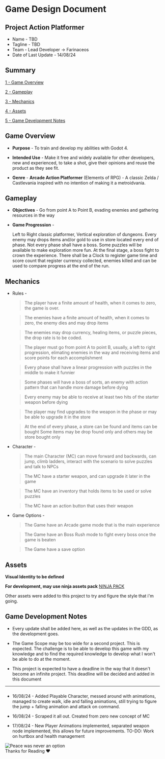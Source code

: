 # Game Design Document

## Project **Action Platformer**

* Name - TBD
* Tagline - TBD
* Team - Lead Developer -> Farinaceos
* Date of Last Update - 14/08/24

## Summary

[1 - Game Overview](#game-overview)

[2 - Gameplay](#gameplay)

[3 - Mechanics](#mechanics)

[4 - Assets](#assets)

[5 - Game Development Notes](#game-development-notes)

## Game Overview

* **Purpose** -
			To train and develop my abilities with Godot 4.

* **Intended Use** -
			Make it free and widely available for other developers, new and experienced, to take a shot, give their opinions and reuse the product as they see fit.

* **Genre** - **Arcade Action Platformer** (Elements of RPG) - A classic Zelda / Castlevania inspired with no intention of making it a metroidvania.

## Gameplay

* **Objectives** -
	Go from point A to Point B, evading enemies and gathering resources in the way

* **Game Progression** -

	Left to Right classic platformer, Vertical exploration of dungeons. Every enemy may drops items and/or gold to use in store located every end of phase. Not every phase shall have a boss. Some puzzles will be available to make exploration more fun. At the final stage, a boss fight to crown the experience. There shall be a Clock to register game time and score count that register currency collected, enemies killed and can be used to compare progress at the end of the run.

## Mechanics

* Rules - 

	
	> The player have a finite amount of health, when it comes to zero, the game is over.
	
	> The enemies have a finite amount of health, when it comes to zero, the enemy dies and may drop items
	
	> The enemies may drop currency, healing items, or puzzle pieces, the drop rate is to be coded.
	
	> The player must go from point A to point B, usually, a left to right progression, elimating enemies in the way and receiving items and score points for each accomplishment
	
	> Every phase shall have a linear progression with puzzles in the middle to make it funnier
	
	> Some phases will have a boss of sorts, an enemy with action pattern that can handle more damage before dying
	
	> Every enemy may be able to receive at least two hits of the starter weapon before dying
	
	> The player may find upgrades to the weapon in the phase or may be able to upgrade it in the store
	
	> At the end of every phase, a store can be found and items can be bought
	Some items may be drop found only and others may be store bought only

* Character -

	> The main Character (MC) can move forward and backwards, can jump, climb ladders, interact with the scenario to solve puzzles and talk to NPCs
	
	> The MC have a starter weapon, and can upgrade it later in the game
	
	> The MC have an inventory that holds items to be used or solve puzzles
	
	> The MC have an action button that uses their weapon
	
* Game Options - 

	> The Game have an Arcade game mode that is the main experience

	> The Game have an Boss Rush mode to fight every boss once the game is beaten

	> The Game have a save option

## Assets

**Visual Identity to be defined**

**For development, may use ninja assets pack**
<a href='https://pixel-boy.itch.io/ninja-adventure-asset-pack'> NINJA PACK</a>

Other assets were added to this project to try and figure the style that i'm going.
			
## Game Development Notes

* Every update shall be added here, as well as the updates in the GDD, as the development goes.

* The Game Scope may be too wide for a second project. This is expected. The challenge is to be able to develop this game with my knowledge and to find the required knowledge to develop what I won't be able to do at the moment.

* This project is expected to have a deadline in the way that it doesn't become an infinite project. This deadline will be decided and added in this document

---
### 

* 16/08/24 - Added Playable Character, messed around with animations, managed to create walk, idle and falling animations, still trying to figure the jump + falling animation and attack on command.

* 16/08/24 - Scraped it all out. Created from zero new concept of MC

* 17/08/24 - New Player Animations implemented, separated weapon node implemented, this allows for future improvements. TO-DO: Work on hurtbox and health management

![Peace was never an option](https://i.imgur.com/x5q2fF5.jpeg "Thank you for reading" )\
Thanks for Reading ❤️